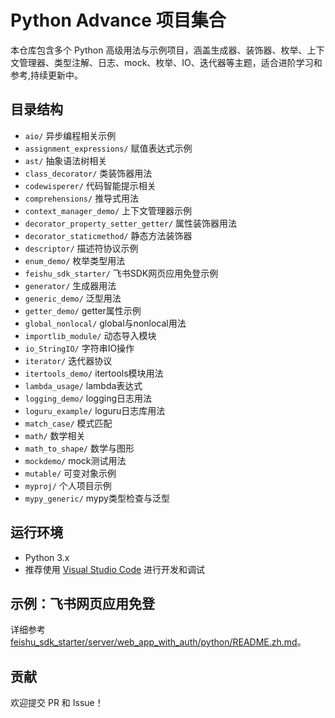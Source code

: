 # Python Advance 项目集合

本仓库包含多个 Python 高级用法与示例项目，涵盖生成器、装饰器、枚举、上下文管理器、类型注解、日志、mock、枚举、IO、迭代器等主题，适合进阶学习和参考,持续更新中。

## 目录结构

- `aio/` 异步编程相关示例
- `assignment_expressions/` 赋值表达式示例
- `ast/` 抽象语法树相关
- `class_decorator/` 类装饰器用法
- `codewisperer/` 代码智能提示相关
- `comprehensions/` 推导式用法
- `context_manager_demo/` 上下文管理器示例
- `decorator_property_setter_getter/` 属性装饰器用法
- `decorator_staticmethod/` 静态方法装饰器
- `descriptor/` 描述符协议示例
- `enum_demo/` 枚举类型用法
- `feishu_sdk_starter/` 飞书SDK网页应用免登示例
- `generator/` 生成器用法
- `generic_demo/` 泛型用法
- `getter_demo/` getter属性示例
- `global_nonlocal/` global与nonlocal用法
- `importlib_module/` 动态导入模块
- `io_StringIO/` 字符串IO操作
- `iterator/` 迭代器协议
- `itertools_demo/` itertools模块用法
- `lambda_usage/` lambda表达式
- `logging_demo/` logging日志用法
- `loguru_example/` loguru日志库用法
- `match_case/` 模式匹配
- `math/` 数学相关
- `math_to_shape/` 数学与图形
- `mockdemo/` mock测试用法
- `mutable/` 可变对象示例
- `myproj/` 个人项目示例
- `mypy_generic/` mypy类型检查与泛型

## 运行环境

- Python 3.x
- 推荐使用 [Visual Studio Code](https://code.visualstudio.com/) 进行开发和调试

## 示例：飞书网页应用免登

详细参考 [feishu_sdk_starter/server/web_app_with_auth/python/README.zh.md](feishu_sdk_starter/server/web_app_with_auth/python/README.zh.md)。

## 贡献

欢迎提交 PR 和 Issue！
